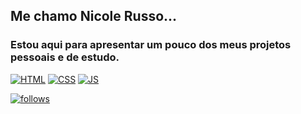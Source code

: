 ## Me chamo Nicole Russo...
### Estou aqui para apresentar um pouco dos meus projetos pessoais e de estudo.


[![HTML](https://img.shields.io/badge/HTML5-E34F26?style=for-the-badge&logo=html5&logoColor=white)](#) 
[![CSS](https://img.shields.io/badge/CSS3-1572B6?style=for-the-badge&logo=css3&logoColor=white)](#)
[![JS](https://user-images.githubusercontent.com/92954564/149734759-95447c01-d50b-46ee-b203-bcf737a3deb6.png)](#)
<!--[![PHP](https://img.shields.io/badge/PHP-777BB4?style=for-the-badge&logo=php&logoColor=white)](#)-->

[![follows](https://img.shields.io/github/followers/nicole-cris-russo.svg?style=social&label=Follow&maxAge=2592000)](#)
